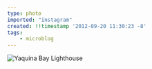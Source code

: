 ```yaml
---
type: photo
imported: "instagram"
created: !!timestamp '2012-09-20 11:30:23 -8'
tags:
    - microblog
---
```

![Yaquina Bay Lighthouse](/media/images/photos/2012/09/9fe20565ee4ca34660fae5ad96e8d986.jpg)

